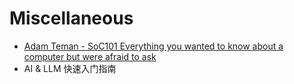 # Miscellaneous

* [Adam Teman - SoC101 Everything you wanted to know about a computer but were afraid to ask](https://www.youtube.com/playlist?list=PLZU5hLL\_713ygweO3b\_9KiZUJuEI7I5yK)
* AI & LLM 快速入门指南

